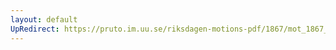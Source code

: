 ```yaml
---
layout: default
UpRedirect: https://pruto.im.uu.se/riksdagen-motions-pdf/1867/mot_1867__fk__67/mot_1867__fk__67-002.pdf
---
```

